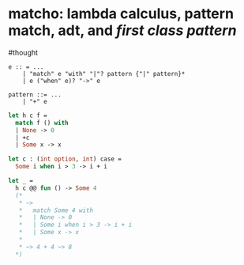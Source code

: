 matcho: lambda calculus, pattern match, adt, and *first class pattern*
===

#thought

```
e :: = ...
    | "match" e "with" "|"? pattern {"|" pattern}*
    | e ("when" e)? "->" e

pattern ::= ...
    | "+" e
```

```ocaml
let h c f =
  match f () with
  | None -> 0
  | +c
  | Some x -> x

let c : (int option, int) case =
  Some i when i > 3 -> i + i

let _ =
  h c @@ fun () -> Some 4
  (*
   * ~>
   *   match Some 4 with
   *   | None -> 0
   *   | Some i when i > 3 -> i + i
   *   | Some x -> x
   *
   * ~> 4 + 4 ~> 8
  *)
```

